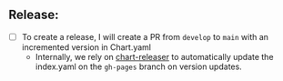## Release:

- [ ] To create a release, I will create a PR from `develop` to `main` with an incremented version in Chart.yaml
    - Internally, we rely on [chart-releaser](https://github.com/helm/chart-releaser-action) to automatically update the index.yaml on the `gh-pages` branch on version updates.